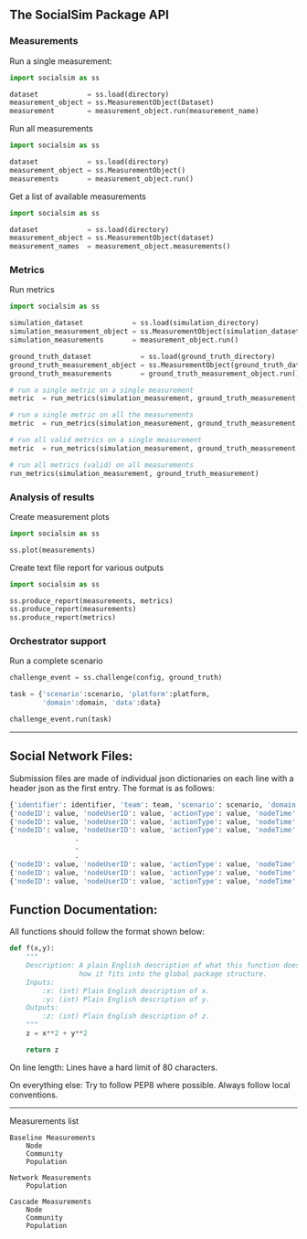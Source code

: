 ## The SocialSim Package API

### Measurements

Run a single measurement:

```python
import socialsim as ss

dataset            = ss.load(directory)
measurement_object = ss.MeasurementObject(Dataset)
measurement        = measurement_object.run(measurement_name)
```

Run all measurements

```python
import socialsim as ss

dataset            = ss.load(directory)
measurement_object = ss.MeasurementObject()
measurements       = measurement_object.run()
```

Get a list of available measurements

```python
import socialsim as ss

dataset            = ss.load(directory)
measurement_object = ss.MeasurementObject(dataset)
measurement_names  = measurement_object.measurements()
```

### Metrics

Run metrics

```python
import socialsim as ss

simulation_dataset            = ss.load(simulation_directory)
simulation_measurement_object = ss.MeasurementObject(simulation_dataset)
simulation_measurements       = measurement_object.run()

ground_truth_dataset            = ss.load(ground_truth_directory)
ground_truth_measurement_object = ss.MeasurementObject(ground_truth_dataset)
ground_truth_measurements       = ground_truth_measurement_object.run()

# run a single metric on a single measurement
metric  = run_metrics(simulation_measurement, ground_truth_measurement, measurement_name, metric_name)

# run a single metric on all the measurements
metric  = run_metrics(simulation_measurement, ground_truth_measurement, metric=metric_name)

# run all valid metrics on a single measurement
metric  = run_metrics(simulation_measurement, ground_truth_measurement, measurement=measurement_name)

# run all metrics (valid) on all measurements
run_metrics(simulation_measurement, ground_truth_measurement)
```

### Analysis of results

Create measurement plots

```python
import socialsim as ss

ss.plot(measurements)
```

Create text file report for various outputs

```python
import socialsim as ss

ss.produce_report(measurements, metrics)
ss.produce_report(measurements)
ss.produce_report(metrics)
```

### Orchestrator support

Run a complete scenario

```python
challenge_event = ss.challenge(config, ground_truth)

task = {'scenario':scenario, 'platform':platform,
        'domain':domain, 'data':data}

challenge_event.run(task)
```

_______________________________________________________________________________

## Social Network Files:

Submission files are made of individual json dictionaries on each line with a
header json as the first entry. The format is as follows:

```python
{'identifier': identifier, 'team': team, 'scenario': scenario, 'domain': domain, 'platform': platform}
{'nodeID': value, 'nodeUserID': value, 'actionType': value, 'nodeTime': value, 'actionSubType': value}
{'nodeID': value, 'nodeUserID': value, 'actionType': value, 'nodeTime': value, 'actionSubType': value}
{'nodeID': value, 'nodeUserID': value, 'actionType': value, 'nodeTime': value, 'actionSubType': value}
                .                                                               .
                .                                                               .
                .                                                               .
{'nodeID': value, 'nodeUserID': value, 'actionType': value, 'nodeTime': value, 'actionSubType': value}
{'nodeID': value, 'nodeUserID': value, 'actionType': value, 'nodeTime': value, 'actionSubType': value}
{'nodeID': value, 'nodeUserID': value, 'actionType': value, 'nodeTime': value, 'actionSubType': value}
```

## Function Documentation:

All functions should follow the format shown below:

```python
def f(x,y):
    """
    Description: A plain English description of what this function does and
                 how it fits into the global package structure.
    Inputs:
        :x: (int) Plain English description of x.
        :y: (int) Plain English description of y.
    Outputs:
        :z: (int) Plain English description of z.
    """
    z = x**2 + y**2

    return z
```

On line length: Lines have a hard limit of 80 characters.

On everything else: Try to follow PEP8 where possible. Always follow local
conventions.

_______________________________________________________________________________






Measurements list

    Baseline Measurements
        Node
        Community
        Population

    Network Measurements
        Population

    Cascade Measurements
        Node
        Community
        Population
